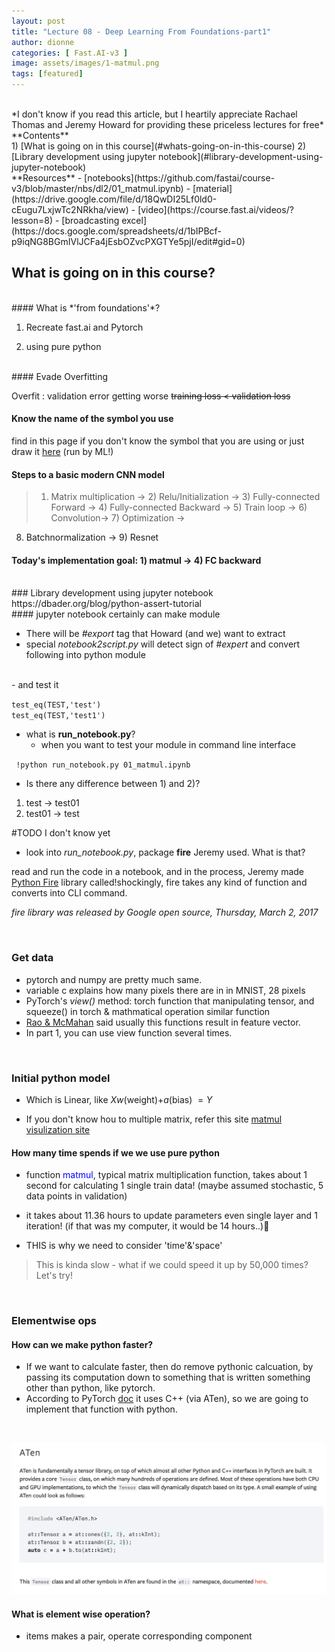 ```yaml
---
layout: post
title: "Lecture 08 - Deep Learning From Foundations-part1"
author: dionne
categories: [ Fast.AI-v3 ]
image: assets/images/1-matmul.png
tags: [featured]
---
```


<br />
*I don't know if you read this article, but I heartily appreciate Rachael Thomas and Jeremy Howard for providing these priceless lectures for free*
<br />
**Contents**
<br />
1) [What is going on in this course](#whats-going-on-in-this-course)
2) [Library development using jupyter notebook](#library-development-using-jupyter-notebook)
<br />
**Resources**
- [notebooks](https://github.com/fastai/course-v3/blob/master/nbs/dl2/01_matmul.ipynb)
- [material](https://drive.google.com/file/d/18QwDI25Lf0ld0-cEugu7LxjwTc2NRkha/view)
- [video](https://course.fast.ai/videos/?lesson=8)
- [broadcasting excel](https://docs.google.com/spreadsheets/d/1bIPBcf-p9iqNG8BGmIVlJCFa4jEsbOZvcPXGTYe5pjI/edit#gid=0)
<br />

## What is going on in this course?

<br />
#### What is *'from foundations'*?

1) Recreate fast.ai and Pytorch

2) using pure python
<br />
#### Evade Overfitting 

Overfit : validation error getting worse
~~training loss < validation loss~~
<br />
#### Know the name of the symbol you use

find in this page if you don't know the symbol that you are using[](https://en.wikipedia.org/wiki/List_of_mathematical_symbols) or just draw it [here](http://detexify.kirelabs.org/classify.html) (run by ML!) 

#### Steps to a basic modern CNN model

> 1) Matrix multiplication -> 2) Relu/Initialization -> 3) Fully-connected Forward
-> 4) Fully-connected Backward -> 5) Train loop -> 6) Convolution-> 7) Optimization ->
8) Batchnormalization -> 9) Resnet

#### Today's implementation goal: 1) matmul -> 4) FC backward
<br />
### Library development using jupyter notebook
https://dbader.org/blog/python-assert-tutorial
<br />
#### jupyter notebook certainly can make module

- There will be *#export* tag that Howard (and we) want to extract
- special *notebook2script.py* will detect sign of *#expert* and convert following into python module
<br />
- and test it


<code>test\_eq(TEST,'test')<br />test\_eq(TEST,'test1')</code>
	
- what is **run_notebook.py**?
	- when you want to test your module in command line interface

<code>		!python run\_notebook.py 01_matmul.ipynb</code>

- Is there any difference between 1) and 2)?

1) test -> test01 
2) test01 -> test

\#TODO I don't know yet

- look into *run_notebook.py*, package **fire** Jeremy used. What is that?
 
read and run the code in a notebook, and in the process, Jeremy made [Python Fire](https://opensource.googleblog.com/2017/03/python-fire-command-line.html) library called!shockingly, fire takes any kind of function and converts into CLI command.

*fire library was released by Google open source, Thursday, March 2, 2017*

<br />

### Get data

- pytorch and numpy are pretty much same.
- variable c explains how many pixels there are in in MNIST, 28 pixels
- PyTorch's *view()* method: torch function that manipulating tensor, and squeeze() in torch & mathmatical operation similar function 
- [Rao & McMahan](https://www.oreilly.com/library/view/natural-language-processing/9781491978221/) said usually this functions result in feature vector.
- In part 1, you can use view function several times.
<br />

### Initial python model 

- Which is Linear, like $Xw$(weight)$+a$(bias) $= Y$

- If you don't know hou to multiple matrix, refer this site [matmul visulization site](http://matrixmultiplication.xyz)

#### How many time spends if we we use pure python
- function <span style="color:blue">matmul</span>, typical matrix multiplication function, takes about 1 second for calculating 1 single train data! (maybe assumed stochastic, 5 data points in validation)



- it takes about 11.36 hours to update parameters even single layer and 1 iteration! (if that was my computer, it would be 14 hours..)🤪

- THIS is why we need to consider 'time'&'space'

> This is kinda slow - what if we could speed it up by 50,000 times? Let's try!

<br />

### Elementwise ops 

#### How can we make python faster?

- If we want to calculate faster, then do remove pythonic calcuation, by passing its computation down to something that is written something other than python, like pytorch. 
- According to PyTorch [doc](https://pytorch.org/cppdocs/#aten) it  uses C++ (via ATen), so we are going to implement that function with python.
<br />

![](/assets/images/6.png)

#### What is element wise operation?
- items makes a pair, operate corresponding component
<br />


